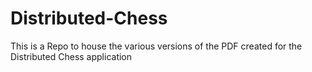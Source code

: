 # Distributed-Chess
This is a Repo to house the various versions of the PDF created for the Distributed Chess application
